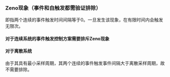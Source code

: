 ### Zeno现象（事件和自触发都需验证排除）
即指两个连续的事件触发时间间隔等于0。一旦发生该现象，在有限时间内会触发无限次。
#### 对于连续系统的事件触发控制方案需要排斥Zeno现象
#### 对于离散系统
由于其具有最小采样周期，其两个连续的事件触发事件间隔大于离散采样周期，故不需要排除。

